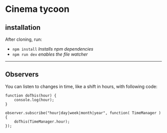 # Cinema tycoon

## installation
After cloning, run: 
 
 - `npm install` _Installs npm dependencies_
 - `npm run dev` _enables the file watcher_
 
___

## Observers
You can listen to changes in time, like a shift in hours, with following code:

```
function doThis(hour) {
    console.log(hour);
}

observer.subscribe("hour|day|week|month|year", function( TimeManager ) {
    doThis(TimeManager.hour);
});
```